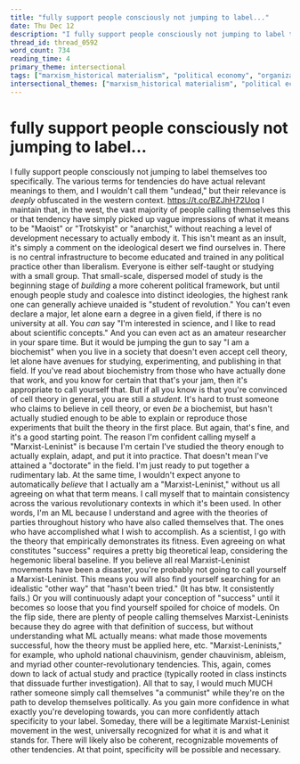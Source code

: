 ```yaml
---
title: "fully support people consciously not jumping to label..."
date: Thu Dec 12
description: "I fully support people consciously not jumping to label themselves too specifically."
thread_id: thread_0592
word_count: 734
reading_time: 4
primary_theme: intersectional
tags: ["marxism_historical materialism", "political economy", "organizational theory"]
intersectional_themes: ["marxism_historical materialism", "political economy", "organizational theory"]
---
```


# fully support people consciously not jumping to label...

I fully support people consciously not jumping to label themselves too specifically. The various terms for tendencies do have actual relevant meanings to them, and I wouldn't call them "undead," but their relevance is *deeply* obfuscated in the western context. https://t.co/BZJhH72Uoq I maintain that, in the west, the vast majority of people calling themselves this or that tendency have simply picked up vague impressions of what it means to be "Maoist" or "Trotskyist" or "anarchist," without reaching a level of development necessary to actually embody it. This isn't meant as an insult, it's simply a comment on the ideological desert we find ourselves in. There is no central infrastructure to become educated and trained in any political practice other than liberalism. Everyone is either self-taught or studying with a small group. That small-scale, dispersed model of study is the beginning stage of *building* a more coherent political framework, but until enough people study and coalesce into distinct ideologies, the highest rank one can generally achieve unaided is "student of revolution." You can't even declare a major, let alone earn a degree in a given field, if there is no university at all. You *can* say "I'm interested in science, and I like to read about scientific concepts." And you can even act as an amateur researcher in your spare time. But it would be jumping the gun to say "I am a biochemist" when you live in a society that doesn't even accept cell theory, let alone have avenues for studying, experimenting, and publishing in that field. If you've read about biochemistry from those who have actually done that work, and you know for certain that that's your jam, then it's appropriate to call yourself that. But if all you know is that you're convinced of cell theory in general, you are still a *student.* It's hard to trust someone who claims to believe in cell theory, or even *be* a biochemist, but hasn't actually studied enough to be able to explain or reproduce those experiments that built the theory in the first place. But again, that's fine, and it's a good starting point. The reason I'm confident calling myself a "Marxist-Leninist" is because I'm certain I've studied the theory enough to actually explain, adapt, and put it into practice. That doesn't mean I've attained a "doctorate" in the field. I'm just ready to put together a rudimentary lab. At the same time, I wouldn't expect anyone to automatically *believe* that I actually am a "Marxist-Leninist," without us all agreeing on what that term means. I call myself that to maintain consistency across the various revolutionary contexts in which it's been used. In other words, I'm an ML because I understand and agree with the theories of parties throughout history who have also called themselves that. The ones who have accomplished what I wish to accomplish. As a scientist, I go with the theory that empirically demonstrates its fitness. Even agreeing on what constitutes "success" requires a pretty big theoretical leap, considering the hegemonic liberal baseline. If you believe all real Marxist-Leninist movements have been a disaster, you're probably not going to call yourself a Marxist-Leninist. This means you will also find yourself searching for an idealistic "other way" that "hasn't been tried." (It has btw. It consistently fails.) Or you will continuously adapt your conception of "success" until it becomes so loose that you find yourself spoiled for choice of models. On the flip side, there are plenty of people calling themselves Marxist-Leninists because they do agree with that definition of success, but without understanding what ML actually means: what made those movements successful, how the theory must be applied here, etc. "Marxist-Leninists," for example, who uphold national chauvinism, gender chauvinism, ableism, and myriad other counter-revolutionary tendencies. This, again, comes down to lack of actual study and practice (typically rooted in class instincts that dissuade further investigation). All that to say, I would much MUCH rather someone simply call themselves "a communist" while they're on the path to develop themselves politically. As you gain more confidence in what exactly you're developing towards, you can more confidently attach specificity to your label. Someday, there will be a legitimate Marxist-Leninist movement in the west, universally recognized for what it is and what it stands for. There will likely also be coherent, recognizable movements of other tendencies. At that point, specificity will be possible and necessary.
